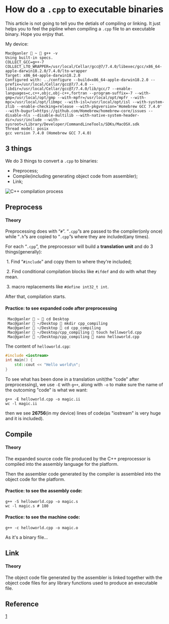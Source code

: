 # How do a `.cpp` to executable binaries

This article is not going to tell you the detials of compiling or linking. It just helps you to feel the pipline when compiling a `.cpp` file to an executable binary. Hope you enjoy that.

My device:

```shell
Mac@ganler  ~  g++ -v
Using built-in specs.
COLLECT_GCC=g++-7
COLLECT_LTO_WRAPPER=/usr/local/Cellar/gcc@7/7.4.0/libexec/gcc/x86_64-apple-darwin18.2.0/7.4.0/lto-wrapper
Target: x86_64-apple-darwin18.2.0
Configured with: ../configure --build=x86_64-apple-darwin18.2.0 --prefix=/usr/local/Cellar/gcc@7/7.4.0 --libdir=/usr/local/Cellar/gcc@7/7.4.0/lib/gcc/7 --enable-languages=c,c++,objc,obj-c++,fortran --program-suffix=-7 --with-gmp=/usr/local/opt/gmp --with-mpfr=/usr/local/opt/mpfr --with-mpc=/usr/local/opt/libmpc --with-isl=/usr/local/opt/isl --with-system-zlib --enable-checking=release --with-pkgversion='Homebrew GCC 7.4.0' --with-bugurl=https://github.com/Homebrew/homebrew-core/issues --disable-nls --disable-multilib --with-native-system-header-dir=/usr/include --with-sysroot=/Library/Developer/CommandLineTools/SDKs/MacOSX.sdk
Thread model: posix
gcc version 7.4.0 (Homebrew GCC 7.4.0)
```



## 3 things

We do 3 things to convert a `.cpp` to binaries:

- Preprocess;
- Compile(including generating object code from assembler);
- Link;

![C++ compilation process](http://faculty.cs.niu.edu/~mcmahon/CS241/Images/compile.png)

## Preprocess

#### Theory

Preprocessing does with “`#`”.  “`.cpp`”s are passed to the compiler(only once) while “`.h`”s are copied to “`.cpp`”s where they are included(any times).

For each “`.cpp`”, the preprocessor will build a **translation unit** and do 3 things(generally): 

​	1. Find “`#include`” and copy them to where they're included; 

​	2. Find conditional compilation blocks like `#ifdef` and do with what they mean.

​	3. macro replacements like `#define int32_t int`.

After that, compilation starts.

#### Practice: to see expanded code after preprocessing

```shell
 Mac@ganler  ~  cd Desktop
 Mac@ganler  ~/Desktop  mkdir cpp_compiling
 Mac@ganler  ~/Desktop  cd cpp_compiling
 Mac@ganler  ~/Desktop/cpp_compiling  touch helloworld.cpp
 Mac@ganler  ~/Desktop/cpp_compiling  nano helloworld.cpp
```

The content of  `helloworld.cpp`:

```c++
#include <iostream>
int main() {
    std::cout << "Hello world\n";
}
```

To see what has been done in a translation unit(the "code" after preprocessing), we use `-E` with `g++`, along with `-o` to make sure the name of  the outcoming "code" is what we want:

```shell
g++ -E helloworld.cpp -o magic.ii
wc -l magic.ii
```

then we see **26756**(in my device) lines of code(as "iostream" is very huge and it is included).

## Compile

#### Theory

The expanded source code file produced by the C++ preprocessor is compiled into the assembly language for the platform.

Then the assembler code generated by the compiler is assembled into the object code for the platform.

#### Practice: to see the assembly code:

```shell
g++ -S helloworld.cpp -o magic.s
wc -l magic.s # 180
```

#### Practice: to see the machine code:

```shell
g++ -c helloworld.cpp -o magic.o
```

As it's a binary file...

## Link

#### Theory

The object code file generated by the assembler is linked together with the object code files for any library functions used to produce an executable file.

## Reference

[1](http://faculty.cs.niu.edu/~mcmahon/CS241/Notes/compile.html)